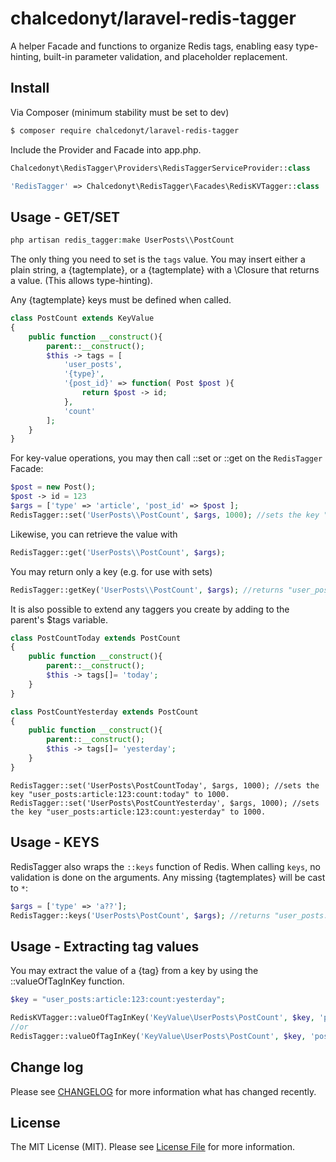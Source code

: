 # chalcedonyt/laravel-redis-tagger

A helper Facade and functions to organize Redis tags, enabling easy type-hinting, built-in parameter validation, and placeholder replacement.

## Install

Via Composer (minimum stability must be set to dev)

``` bash
$ composer require chalcedonyt/laravel-redis-tagger
```

Include the Provider and Facade into app.php.

```php
Chalcedonyt\RedisTagger\Providers\RedisTaggerServiceProvider::class
```
```php
'RedisTagger' => Chalcedonyt\RedisTagger\Facades\RedisKVTagger::class
```
## Usage - GET/SET

``` php
php artisan redis_tagger:make UserPosts\\PostCount
```

The only thing you need to set is the `tags` value. You may insert either a plain string, a {tagtemplate}, or a {tagtemplate} with a \Closure that returns a value. (This allows type-hinting).

Any {tagtemplate} keys must be defined when called.

```php
class PostCount extends KeyValue
{
    public function __construct(){
        parent::__construct();
        $this -> tags = [
            'user_posts',
            '{type}',
            '{post_id}' => function( Post $post ){
                return $post -> id;
            },
            'count'
        ];
    }
}
```

For key-value operations, you may then call ::set or ::get on the `RedisTagger` Facade:

```php
$post = new Post();
$post -> id = 123
$args = ['type' => 'article', 'post_id' => $post ];
RedisTagger::set('UserPosts\\PostCount', $args, 1000); //sets the key "user_posts:article:123:count" to 1000.
```

Likewise, you can retrieve the value with
```php
RedisTagger::get('UserPosts\\PostCount', $args);
```
You may return only a key (e.g. for use with sets)
```php
RedisTagger::getKey('UserPosts\\PostCount', $args); //returns "user_posts:article:123:count"
```

It is also possible to extend any taggers you create by adding to the parent's $tags variable.

```php
class PostCountToday extends PostCount
{
    public function __construct(){
        parent::__construct();
        $this -> tags[]= 'today';
    }    
}
```
```php
class PostCountYesterday extends PostCount
{
    public function __construct(){
        parent::__construct();
        $this -> tags[]= 'yesterday';
    }    
}
```

```
RedisTagger::set('UserPosts\PostCountToday', $args, 1000); //sets the key "user_posts:article:123:count:today" to 1000.
RedisTagger::set('UserPosts\PostCountYesterday', $args, 1000); //sets the key "user_posts:article:123:count:yesterday" to 1000.
```

## Usage - KEYS

RedisTagger also wraps the `::keys` function of Redis. When calling `keys`, no validation is done on the arguments. Any missing {tagtemplates} will be cast to `*`:

```php
$args = ['type' => 'a??'];
RedisTagger::keys('UserPosts\PostCount', $args); //returns "user_posts:a??:*:count"
```

## Usage - Extracting tag values

You may extract the value of a {tag} from a key by using the ::valueOfTagInKey function.
```php
$key = "user_posts:article:123:count:yesterday";

RedisKVTagger::valueOfTagInKey('KeyValue\UserPosts\PostCount', $key, 'post_id'); //returns "123"
//or
RedisTagger::valueOfTagInKey('KeyValue\UserPosts\PostCount', $key, 'post_id'); //returns "123"
```

## Change log

Please see [CHANGELOG](CHANGELOG.md) for more information what has changed recently.



## License

The MIT License (MIT). Please see [License File](LICENSE.md) for more information.
